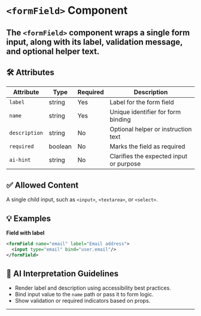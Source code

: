 # `<formField>` Component

The `<formField>` component wraps a single form input, along with its label, validation message, and optional helper text.
---

## 🛠 Attributes
| Attribute | Type | Required | Description |
|-----------|------|----------|-------------|
| `label` | string | Yes | Label for the form field |
| `name` | string | Yes | Unique identifier for form binding |
| `description` | string | No | Optional helper or instruction text |
| `required` | boolean | No | Marks the field as required |
| `ai-hint` | string | No | Clarifies the expected input or purpose |

## ✅ Allowed Content
A single child input, such as `<input>`, `<textarea>`, or `<select>`.

## 💡 Examples
**Field with label**
```xml
<formField name="email" label="Email address">
  <input type="email" bind="user.email"/>
</formField>
```

## 🧩 AI Interpretation Guidelines
- Render label and description using accessibility best practices.
- Bind input value to the `name` path or pass it to form logic.
- Show validation or required indicators based on props.
---